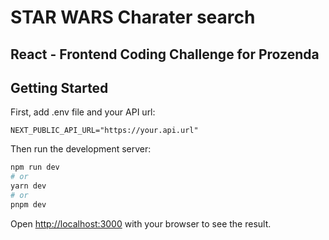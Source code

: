 # STAR WARS Charater search

## React - Frontend Coding Challenge for Prozenda

## Getting Started

First, add .env file and your API url:

`NEXT_PUBLIC_API_URL="https://your.api.url"`

Then run the development server:

```bash
npm run dev
# or
yarn dev
# or
pnpm dev
```

Open [http://localhost:3000](http://localhost:3000) with your browser to see the result.
